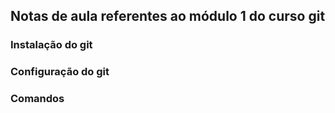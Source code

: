 ## Notas de aula referentes ao módulo 1  do curso git




### Instalação do git

### Configuração do git



### Comandos